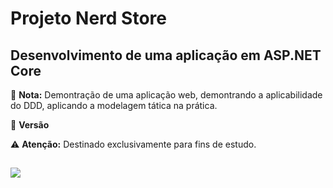 # Projeto Nerd Store #

## Desenvolvimento de uma aplicação em ASP.NET Core ##

📝 **Nota:** Demontração de uma aplicação web, demontrando a aplicabilidade do DDD, aplicando a modelagem tática na prática.

🔧 **Versão**

⚠️ **Atenção:** Destinado exclusivamente para fins de estudo.

##

<div> 
  <a href="https://www.linkedin.com/in/byron-ribeiro-santos-doria-6654b0312" target="_blank"><img src="https://img.shields.io/badge/-LinkedIn-%230077B5?style=for-the-badge&logo=linkedin&logoColor=white" target="_blank"></a>   
</div>
